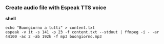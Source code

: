 ### Create audio file with Espeak TTS voice

**shell**

```
echo "Buongiorno a tutti" > content.txt
espeak -v it -s 141 -p 23 -f content.txt --stdout | ffmpeg -i - -ar 44100 -ac 2 -ab 192k -f mp3 buongiorno.mp3
```
